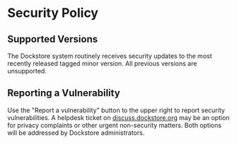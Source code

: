 # Security Policy

## Supported Versions

The Dockstore system routinely receives security updates to the most recently
released tagged minor version. All previous versions are unsupported.

## Reporting a Vulnerability

Use the "Report a vulnerability" button to the upper right to report security vulnerabilities. A helpdesk ticket on [discuss.dockstore.org](https://discuss.dockstore.org/t/opening-helpdesk-tickets/1506) may be an option for privacy complaints or other urgent non-security matters. Both options will be addressed by Dockstore administrators. 

